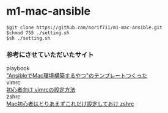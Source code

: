 # m1-mac-ansible
```
$git clone https://github.com/norif711/m1-mac-ansible.git  
$chmod 755 ./setting.sh  
$sh ./setting.sh
```  

### 参考にさせていただいたサイト
playbook  
["AnsibleでMac環境構築するやつ"のテンプレートつくった](
https://qiita.com/kohbis/items/c12281805f9f9f59600d)  
vimrc  
[初心者向け vimrcの設定方法](https://qiita.com/iwaseasahi/items/0b2da68269397906c14c)  
zshrc  
[Mac初心者はとりあえずこれだけ設定しておけ zshrc](https://qiita.com/maejimayuto/items/01216e6255c156fa7bf4)


